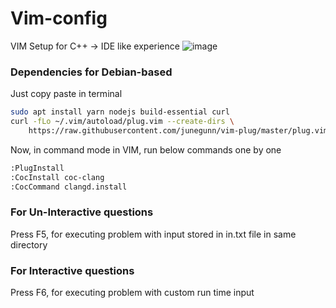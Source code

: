 # Vim-config

VIM Setup for C++ -> IDE like experience
![image](https://user-images.githubusercontent.com/56100355/181486687-20441e23-9d14-4594-a814-a08af279cfe9.png)


### Dependencies for Debian-based 
Just copy paste in terminal

```sh
sudo apt install yarn nodejs build-essential curl
curl -fLo ~/.vim/autoload/plug.vim --create-dirs \
    https://raw.githubusercontent.com/junegunn/vim-plug/master/plug.vim
```


Now, in command mode in VIM, run below commands one by one

```sh
:PlugInstall
:CocInstall coc-clang
:CocCommand clangd.install
```

### For Un-Interactive questions
Press F5, for executing problem with input stored in in.txt file in same directory
### For Interactive questions
Press F6, for executing problem with custom run time input 
